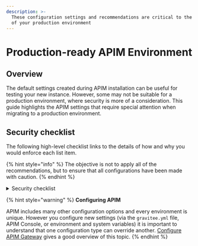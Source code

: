 ```yaml
---
description: >-
  These configuration settings and recommendations are critical to the security
  of your production environment
---
```


# Production-ready APIM Environment

## Overview

The default settings created during APIM installation can be useful for testing your new instance. However, some may not be suitable for a production environment, where security is more of a consideration. This guide highlights the APIM settings that require special attention when migrating to a production environment.&#x20;

## Security checklist

The following high-level checklist links to the details of how and why you would enforce each list item.&#x20;

{% hint style="info" %}
The objective is not to apply all of the recommendations, but to ensure that all configurations have been made with caution.
{% endhint %}

<details>

<summary>Security checklist</summary>

1. Internal APIs

* [ ] [Disable or enforce the security of the internal API](internal-apis.md)

2. Deployment

* [ ] [Review the exposition of the console and developer portal to the outside world](deployment.md#console-and-portal-apis)
* [ ] [Ensure the console and developer portal rest APIs are accessible through HTTPS](deployment.md#enable-https)

3. Authentication

* [ ] [Configure authentication using an identity provider](authentication.md#identity-providers)
* [ ] [Enable authentication to access the Developer Portal](authentication.md#developer-portal-authentication)
* [ ] [Remove all the default users](authentication.md#default-users)
* [ ] [Remove the admin user or enforce the admin user password](authentication.md#admin-user)
* [ ] [Disable user self-registration for bot console and portal](authentication.md#user-self-registration)
* [ ] [Disable auto-validation of self-registered users (if self-registration is enabled)](authentication.md#user-self-registration)
* [ ] [Change the user session signing secret and validity duration](authentication.md#user-session)
* [ ] [Disable default application creation](authentication.md#other-user-options)
* [ ] [Set the registration link validity to 1 day](authentication.md#other-user-options)
* [ ] [Change the user reference secret](authentication.md#other-user-options)

4. Brute-force and browser protection

* [ ] [Configure brute force protection](brute-force-an-browser-protection.md#brute-force-protection) ([ReCaptcha](brute-force-an-browser-protection.md#recaptcha) or [Fail2ban](brute-force-an-browser-protection.md#fail2ban))
* [ ] [Enable CSRF protection](brute-force-an-browser-protection.md#enable-csrf-protection)
* [ ] [Configure CORS for Console and Portal REST APIs](brute-force-an-browser-protection.md#configure-cors)

5. Configuration settings

* [ ] [Change the property encryption secret](configuration-settings.md#property-encryption)
* [ ] [Enable documentation page sanitizer](configuration-settings.md#documentation-sanitizer)
* [ ] [Disable Webhook notifier or configure an authorized list of URLs](configuration-settings.md#notifiers)

6. APIM safe practices

* [ ] [Apply safe practices when designing and deploying APIs](apim-safe-practices.md)

</details>

{% hint style="warning" %}
**Configuring APIM**

APIM includes many other configuration options and every environment is unique. However you configure new settings (via the `gravitee.yml` file, APIM Console, or environment and system variables) it is important to understand that one configuration type can override another. [Configure APIM Gateway](../apim-gateway/) gives a good overview of this topic.
{% endhint %}
